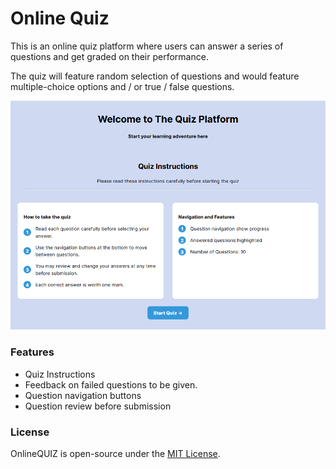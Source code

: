 # Online Quiz 

This is an online quiz platform where users can answer a series of questions and get graded on their performance.

The quiz will feature random selection of questions and would feature multiple-choice 
options and / or true / false questions.

![img.png](img.png)

### Features
- Quiz Instructions
- Feedback on failed questions to be given.
- Question navigation buttons
- Question review before submission

### License
OnlineQUIZ is open-source under the [MIT License](./LICENSE).
